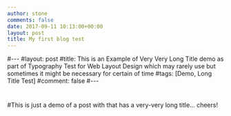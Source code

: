 ```yaml
---
author: stone
comments: false
date: 2017-09-11 10:13:00+00:00
layout: post
title: My first blog test
---
```



#---
#layout: post
#title: This is an Example of Very Very Long Title demo as part of Typography Test for Web Layout Design which may rarely use but sometimes it might be necessary for certain of time
#tags: [Demo, Long Title Test]
#comment: false
#---
#
#This is just a demo of a post with that has a very-very long title... cheers!
